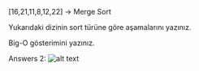 [16,21,11,8,12,22] -> Merge Sort 

Yukarıdaki dizinin sort türüne göre aşamalarını yazınız. 

Big-O gösterimini yazınız. 

 
Answers 2:
![alt text](https://github.com/mr0kocaman/Kodluyoruz_BaslangicSeviyesi_BackEnd_Patikasi/blob/main/image.jpg?raw=true)

  